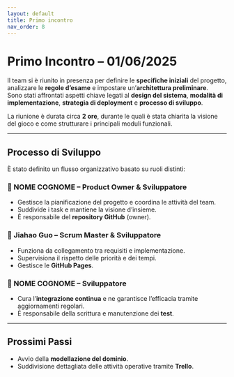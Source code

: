 ```yaml
---
layout: default
title: Primo incontro
nav_order: 8
---
```


# Primo Incontro – 01/06/2025

Il team si è riunito in presenza per definire le **specifiche iniziali** del progetto, analizzare le **regole d’esame** e impostare un’**architettura preliminare**.  
Sono stati affrontati aspetti chiave legati al **design del sistema**, **modalità di implementazione**, **strategia di deployment** e **processo di sviluppo**.

La riunione è durata circa **2 ore**, durante le quali è stata chiarita la visione del gioco e come strutturare i principali moduli funzionali.

---

## Processo di Sviluppo

È stato definito un flusso organizzativo basato su ruoli distinti:

### 👤 NOME COGNOME – Product Owner & Sviluppatore
- Gestisce la pianificazione del progetto e coordina le attività del team.
- Suddivide i task e mantiene la visione d’insieme.
- È responsabile del **repository GitHub** (owner).

### 👤 Jiahao Guo – Scrum Master & Sviluppatore
- Funziona da collegamento tra requisiti e implementazione.
- Supervisiona il rispetto delle priorità e dei tempi.
- Gestisce le **GitHub Pages**.

### 👤 NOME COGNOME – Sviluppatore
- Cura l’**integrazione continua** e ne garantisce l’efficacia tramite aggiornamenti regolari.
- È responsabile della scrittura e manutenzione dei **test**.

---

## Prossimi Passi

- Avvio della **modellazione del dominio**.
- Suddivisione dettagliata delle attività operative tramite **Trello**.

